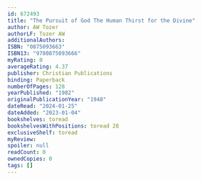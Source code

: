 ```yaml
---
id: 672493
title: "The Pursuit of God The Human Thirst for the Divine"
author: AW Tozer
authorLF: Tozer AW
additionalAuthors: 
ISBN: "0875093663"
ISBN13: "9780875093666"
myRating: 0
averageRating: 4.37
publisher: Christian Publications
binding: Paperback
numberOfPages: 128
yearPublished: "1982"
originalPublicationYear: "1948"
dateRead: "2024-01-25"
dateAdded: "2023-01-04"
bookshelves: toread
bookshelvesWithPositions: toread 28
exclusiveShelf: toread
myReview: 
spoiler: null
readCount: 0
ownedCopies: 0
tags: []
---
```


